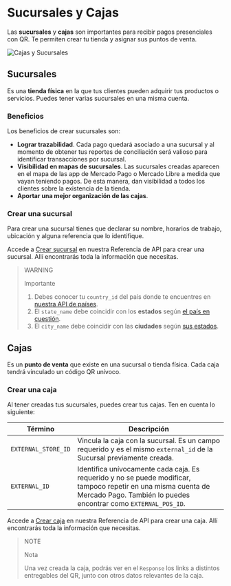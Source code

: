 # Sucursales y Cajas

Las **sucursales** y **cajas** son importantes para recibir pagos presenciales con QR. Te permiten crear tu tienda y asignar sus puntos de venta.

![Cajas y Sucursales](/images/mobile/stores_pos.es.png)

## Sucursales

Es una **tienda física** en la que tus clientes pueden adquirir tus productos o servicios. Puedes tener varias sucursales en una misma cuenta.

### Beneficios

Los beneficios de crear sucursales son:

- **Lograr trazabilidad**. Cada pago quedará asociado a una sucursal y al momento de obtener tus reportes de conciliación será valioso para identificar transacciones por sucursal.
- **Visibilidad en mapas de sucursales**. Las sucursales creadas aparecen en el mapa de las app de Mercado Pago o Mercado Libre a medida que vayan teniendo pagos. De esta manera, dan visibilidad a todos los clientes sobre la existencia de la tienda.
- **Aportar una mejor organización de las cajas**.

### Crear una sucursal

Para crear una sucursal tienes que declarar su nombre, horarios de trabajo, ubicación y alguna referencia que lo identifique.

Accede a [Crear sucursal](https://www.mercadopago[FAKER][URL][DOMAIN]/developers/es/reference/stores/_users_user_id_stores/post) en nuestra Referencia de API para crear una sucursal. Allí encontrarás toda la información que necesitas.

> WARNING
>
> Importante
>
> 1. Debes conocer tu `country_id` del país donde te encuentres en [nuestra API de países](https://api.mercadolibre.com/countries).
> 2. El `state_name` debe coincidir con los **estados** según [el país en cuestión](https://api.mercadolibre.com/countries/$country_id).
> 3. El `city_name` debe coincidir con las **ciudades** según [sus estados](https://api.mercadolibre.com/states/$state_id).

## Cajas

Es un **punto de venta** que existe en una sucursal o tienda física. Cada caja tendrá vinculado un código QR unívoco.

### Crear una caja

Al tener creadas tus sucursales, puedes crear tus cajas. Ten en cuenta lo siguiente:

| Término | Descripción |
| --- | --- |
| `EXTERNAL_STORE_ID` | Vincula la caja con la sucursal. Es un campo requerido y es el mismo `external_id` de la Sucursal previamente creada. |
| `EXTERNAL_ID` | Identifica unívocamente cada caja. Es requerido y no se puede modificar, tampoco repetir en una misma cuenta de Mercado Pago. También lo puedes encontrar como `EXTERNAL_POS_ID`. |

Accede a [Crear caja](https://www.mercadopago[FAKER][URL][DOMAIN]/developers/es/reference/pos/_pos/post) en nuestra Referencia de API para crear una caja. Allí encontrarás toda la información que necesitas.

> NOTE
>
> Nota
>
> Una vez creada la caja, podrás ver en el `Response` los links a distintos entregables del QR, junto con otros datos relevantes de la caja.